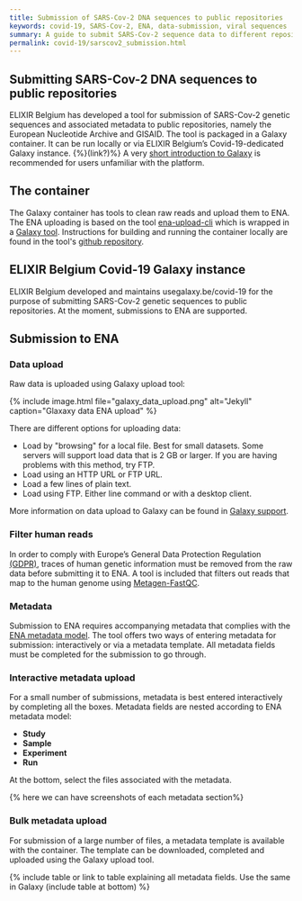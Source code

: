 ```yaml
---
title: Submission of SARS-Cov-2 DNA sequences to public repositories
keywords: covid-19, SARS-Cov-2, ENA, data-submission, viral sequences
summary: A guide to submit SARS-Cov-2 sequence data to different repositories.
permalink: covid-19/sarscov2_submission.html
---
```


## Submitting SARS-Cov-2 DNA sequences to public repositories
ELIXIR Belgium has developed a tool for submission of SARS-Cov-2 genetic sequences and associated metadata to public repositories, namely the European Nucleotide Archive and GISAID.
The tool is packaged in a Galaxy container. It can be run locally or via ELIXIR Belgium’s  Covid-19-dedicated Galaxy instance. {%}(link?)%} A very [short introduction to Galaxy](https://training.galaxyproject.org/training-material/topics/introduction/tutorials/galaxy-intro-short/tutorial.html) is recommended for users unfamiliar with the platform.

## The container
The Galaxy container has tools to clean raw reads and upload them to ENA. The ENA uploading is based on the tool [ena-upload-cli](https://github.com/usegalaxy-eu/ena-upload-cli) which is wrapped in a [Galaxy tool](https://testtoolshed.g2.bx.psu.edu/repository?repository_id=e6d3d594449ee3f8).
Instructions for building and running the container locally are found in the tool's  [github repository](https://github.com/ELIXIR-Belgium/ena-upload-container).

## ELIXIR Belgium Covid-19 Galaxy instance
ELIXIR Belgium developed and maintains usegalaxy.be/covid-19 for the purpose of submitting SARS-Cov-2 genetic sequences to public repositories. At the moment, submissions to ENA are supported.


## Submission to ENA
### Data upload
Raw data is uploaded using Galaxy upload tool:

{% include image.html file="galaxy_data_upload.png" alt="Jekyll" caption="Glaxaxy data ENA upload" %}

There are different options for uploading data:
- Load by "browsing" for a local file. Best for small datasets. Some servers will support load data that is 2 GB or larger. If you are having problems with this method, try FTP.
- Load using an HTTP URL or FTP URL.
- Load a few lines of plain text.
- Load using FTP. Either line command or with a desktop client.

More information on data upload to Galaxy can be found in [Galaxy support](https://galaxyproject.org/support/loading-data/).

### Filter human reads
In order to comply with Europe’s General Data Protection Regulation [(GDPR)](https://ec.europa.eu/info/law/law-topic/data-protection/eu-data-protection-rules_en), traces of human genetic information must be removed from the raw data before submitting it to ENA. A tool is included that filters out reads that map to the human genome using [Metagen-FastQC](https://github.com/Finn-Lab/Metagen-FastQC).

### Metadata
Submission to ENA requires accompanying metadata that complies with the [ENA metadata model](https://ena-docs.readthedocs.io/en/latest/submit/general-guide/metadata.html).
The tool offers two ways of entering metadata for submission: interactively or via a metadata template. All metadata fields must be completed for the submission to go through.



### Interactive metadata upload
For a small number of submissions, metadata is best entered interactively by completing all the boxes. Metadata fields are nested according to ENA metadata model:
- **Study**
- **Sample**
- **Experiment**
- **Run**

At the bottom, select the files associated with the metadata.

{% here we can have screenshots of each metadata section%}

### Bulk metadata upload
For submission of a large number of files, a metadata template is available with the container. The template can be downloaded, completed and uploaded using the Galaxy upload tool.

{% include table or link to table explaining all metadata fields. Use the same in Galaxy (include table at bottom) %}
